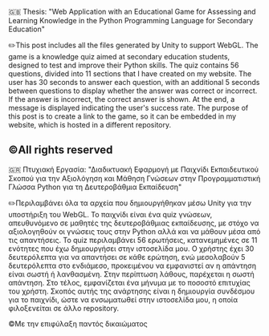 :gb: Thesis: "Web Application with an Educational Game for Assessing and Learning Knowledge in the Python Programming Language for Secondary Education"

✏️This post includes all the files generated by Unity to support WebGL. The game is a knowledge quiz aimed at secondary education students, designed to test and improve their Python skills. The quiz contains 56 questions, divided into 11 sections that I have created on my website. The user has 30 seconds to answer each question, with an additional 5 seconds between questions to display whether the answer was correct or incorrect. If the answer is incorrect, the correct answer is shown. At the end, a message is displayed indicating the user's success rate. The purpose of this post is to create a link to the game, so it can be embedded in my website, which is hosted in a different repository.

©️All rights reserved
----------------------------------------------------------------------------------------------------------------------------------------------------------------------
:greece: Πτυχιακή Εργασία: "Διαδικτυακή Εφαρμογή με Παιχνίδι Εκπαιδευτικού Σκοπού για την Αξιολόγηση και Μάθηση Γνώσεων στην Προγραμματιστική Γλώσσα Python για τη Δευτεροβάθμια Εκπαίδευση"

✏️Περιλαμβάνει όλα τα αρχεία που δημιουργήθηκαν μέσω Unity για την υποστήριξη του WebGL. Το παιχνίδι είναι ένα quiz γνώσεων, απευθυνόμενο σε μαθητές της δευτεροβάθμιας εκπαίδευσης, με στόχο να αξιολογηθούν οι γνώσεις τους στην Python αλλά και να μάθουν μέσα από τις απαντήσεις. Το quiz περιλαμβάνει 56 ερωτήσεις, κατανεμημένες σε 11 ενότητες που έχω δημιουργήσει στην ιστοσελίδα μου. Ο χρήστης έχει 30 δευτερόλεπτα για να απαντήσει σε κάθε ερώτηση, ενώ μεσολαβούν 5 δευτερόλεπτα στο ενδιάμεσο, προκειμένου να εμφανιστεί αν η απάντηση είναι σωστή ή λανθασμένη. Στην περίπτωση λάθους, παρέχεται η σωστή απάντηση. Στο τέλος, εμφανίζεται ένα μήνυμα με το ποσοστό επιτυχίας του χρήστη. Σκοπός αυτής της ανάρτησης είναι η δημιουργία συνδέσμου για το παιχνίδι, ώστε να ενσωματωθεί στην ιστοσελίδα μου, η οποία φιλοξενείται σε άλλο repository.




©️Με την επιφύλαξη παντός δικαιώματος
